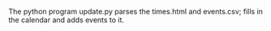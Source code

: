 The python program update.py parses the times.html and events.csv; fills in the calendar and adds events to it.